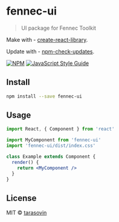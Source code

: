 # fennec-ui

> UI package for Fennec Toolkit


Make with - [create-react-library](https://www.npmjs.com/package/create-react-library).

Update with - [npm-check-updates](https://www.npmjs.com/package/npm-check-updates).

[![NPM](https://img.shields.io/npm/v/fennec-ui.svg)](https://www.npmjs.com/package/fennec-ui) [![JavaScript Style Guide](https://img.shields.io/badge/code_style-standard-brightgreen.svg)](https://standardjs.com)

## Install

```bash
npm install --save fennec-ui
```

## Usage

```jsx
import React, { Component } from 'react'

import MyComponent from 'fennec-ui'
import 'fennec-ui/dist/index.css'

class Example extends Component {
  render() {
    return <MyComponent />
  }
}
```

## License

MIT © [tarasovin](https://github.com/tarasovin)
